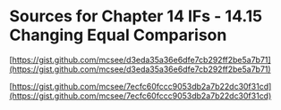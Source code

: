 # Sources for Chapter 14 IFs - 14.15 Changing Equal Comparison


[https://gist.github.com/mcsee/d3eda35a36e6dfe7cb292ff2be5a7b71](https://gist.github.com/mcsee/d3eda35a36e6dfe7cb292ff2be5a7b71)

[https://gist.github.com/mcsee/7ecfc60fccc9053db2a7b22dc30f31cd](https://gist.github.com/mcsee/7ecfc60fccc9053db2a7b22dc30f31cd)